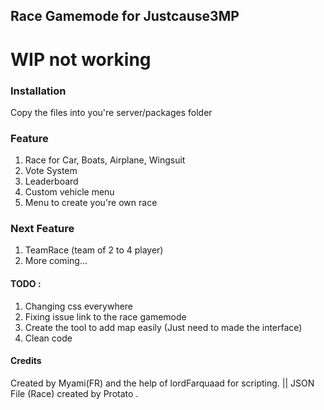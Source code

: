## Race Gamemode for Justcause3MP

# WIP not working

### Installation
Copy the files into you're server/packages folder



### Feature
1. Race for Car, Boats, Airplane, Wingsuit
2. Vote System
3. Leaderboard
4. Custom vehicle menu
5. Menu to create you're own race


### Next Feature
1. TeamRace (team of 2 to 4 player)
2. More coming...


#### TODO :

1. Changing css everywhere
3. Fixing issue link to the race gamemode
6. Create the tool to add map easily (Just need to made the interface)
13. Clean code

#### Credits
Created by Myami(FR) and the help of lordFarquaad for scripting. || JSON File (Race) created by Protato .
